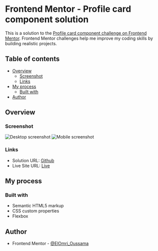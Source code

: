 # Frontend Mentor - Profile card component solution

This is a solution to the [Profile card component challenge on Frontend Mentor](https://www.frontendmentor.io/challenges/profile-card-component-cfArpWshJ). Frontend Mentor challenges help me improve my coding skills by building realistic projects. 

## Table of contents

- [Overview](#overview)
  - [Screenshot](#screenshot)
  - [Links](#links)
- [My process](#my-process)
  - [Built with](#built-with)
- [Author](#author)

## Overview

### Screenshot

![Desktop screenshot](desktop_screenshot.jpg)
![Mobile screenshot](mobile_screenshot.jpg)

### Links

- Solution URL: [Github](https://github.com/oussamaelomri/Profile-Card)
- Live Site URL: [Live](https://your-live-site-url.com)

## My process

### Built with

- Semantic HTML5 markup
- CSS custom properties
- Flexbox

## Author

- Frontend Mentor - [@ElOmri_Oussama](https://www.frontendmentor.io/profile/oussamaelomri)

